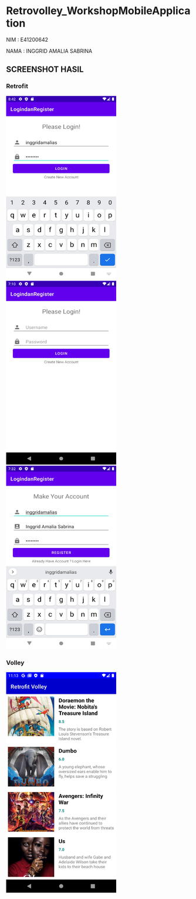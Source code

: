 # Retrovolley_WorkshopMobileApplication

NIM : E41200642

NAMA : INGGRID AMALIA SABRINA

<h2>SCREENSHOT HASIL</h2>
<h3>Retrofit</h3>

<img src="Screenshot/Screenshot_1637588560.png" width="300" height="500"> <img src="Screenshot/Screenshot_1637583027.png" width="300" height="500"> <img src="Screenshot/Screenshot_1637584355.png" width="300" height="500">

<h3>Volley</h3>

<img src="Screenshot/Screenshot_1637554426.png" width="300" height="600"> 
